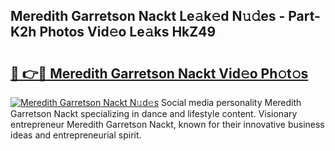 ## Meredith Garretson Nackt Le𝚊k𝚎d N𝚞𝚍es - Part-K2h Photos Vid𝚎o Le𝚊ks HkZ49

# <h2><a href="http://fb4vzi.evod.top/?m=Meredith+Garretson+Nackt">🔗 👉🔴 Meredith Garretson Nackt Vid𝚎o Ph𝚘t𝚘s</a></h2>

[![Meredith Garretson Nackt N𝚞d𝚎s](https://i.imgur.com/8V9OHl7.gif)](http://fb4vzi.evod.top/?m=Meredith+Garretson+Nackt)
Social media personality Meredith Garretson Nackt specializing in dance and lifestyle content. Visionary entrepreneur Meredith Garretson Nackt, known for their innovative business ideas and entrepreneurial spirit. 
